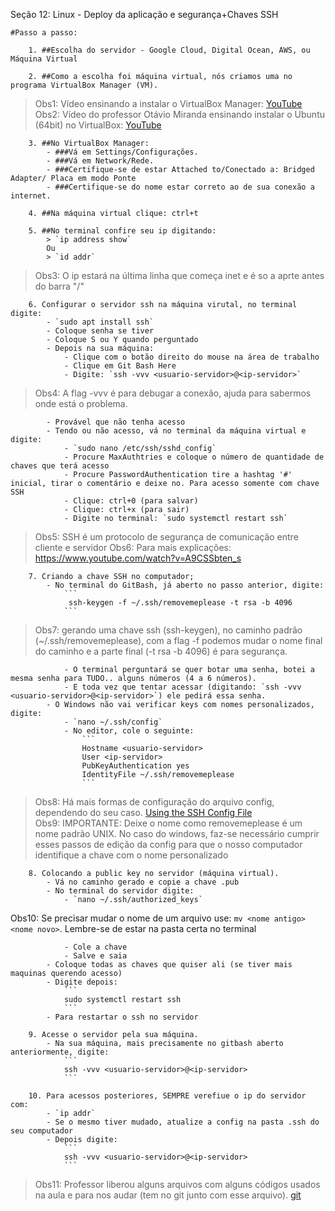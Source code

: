 Seção 12: Linux - Deploy da aplicação e segurança+Chaves SSH

    #Passo a passo:
        
        1. ##Escolha do servidor - Google Cloud, Digital Ocean, AWS, ou Máquina Virtual 
        
        2. ##Como a escolha foi máquina virtual, nós criamos uma no 
    programa VirtualBox Manager (VM).

>Obs1: Vídeo ensinando a instalar o VirtualBox Manager: [YouTube](https://www.youtube.com/watch?v=PaDTA4B7K4U)
>Obs2: Vídeo do professor Otávio Miranda ensinando instalar o Ubuntu (64bit) no VirtualBox: [YouTube](https://www.youtube.com/watch?v=Vl6f8_vin9M)

        3. ##No VirtualBox Manager: 
            - ###Vá em Settings/Configurações.
            - ###Vá em Network/Rede.
            - ###Certifique-se de estar Attached to/Conectado a: Bridged Adapter/ Placa em modo Ponte
            - ###Certifique-se do nome estar correto ao de sua conexão a internet.
            
        4. ##Na máquina virtual clique: ctrl+t

        5. ##No terminal confire seu ip digitando: 
            > `ip address show`
            Ou
            > `id addr` 
>Obs3: O ip estará na última linha que começa inet e é so a aprte antes do barra "/"

        6. Configurar o servidor ssh na máquina virutal, no terminal digite:
            - `sudo apt install ssh`
            - Coloque senha se tiver
            - Coloque S ou Y quando perguntado
            - Depois na sua máquina:
                - Clique com o botão direito do mouse na área de trabalho
                - Clique em Git Bash Here
                - Digite: `ssh -vvv <usuario-servidor>@<ip-servidor>`
>Obs4: A flag -vvv é para debugar a conexão, ajuda para sabermos onde está o problema.
            
            - Provável que não tenha acesso
            - Tendo ou não acesso, vá no terminal da máquina virtual e digite:
                - `sudo nano /etc/ssh/sshd_config`
                - Procure MaxAuthtries e coloque o número de quantidade de chaves que terá acesso
                - Procure PasswordAuthentication tire a hashtag '#' inicial, tirar o comentário e deixe no. Para acesso somente com chave SSH
                - Clique: ctrl+0 (para salvar)
                - Clique: ctrl+x (para sair)
                - Digite no terminal: `sudo systemctl restart ssh`
>Obs5: SSH é um protocolo de segurança de comunicação entre cliente e servidor
>Obs6: Para mais explicações: https://www.youtube.com/watch?v=A9CSSbten_s    
        
        7. Criando a chave SSH no computador;
            - No terminal do GitBash, já aberto no passo anterior, digite:
                ```
                 ssh-keygen -f ~/.ssh/removemeplease -t rsa -b 4096
                ```
>Obs7: gerando uma chave ssh (ssh-keygen), no caminho padrão (~/.ssh/removemeplease), com a flag -f podemos mudar o nome final do caminho e a parte final (-t rsa -b 4096) é para segurança.
                
                - O terminal perguntará se quer botar uma senha, botei a mesma senha para TUDO.. alguns números (4 a 6 números).
                - E toda vez que tentar acessar (digitando: `ssh -vvv <usuario-servidor>@<ip-servidor>`) ele pedirá essa senha.
            - O Windows não vai verificar keys com nomes personalizados, digite:
                - `nano ~/.ssh/config`
                - No editor, cole o seguinte:
                    ```
                    Hostname <usuario-servidor>
                    User <ip-servidor>
                    PubKeyAuthentication yes
                    IdentityFile ~/.ssh/removemeplease
                    ```

>Obs8: Há mais formas de configuração do arquivo config, dependendo do seu caso. [Using the SSH Config File](https://linuxize.com/post/using-the-ssh-config-file/)   
>Obs9: IMPORTANTE: Deixe o nome como removemeplease é um nome padrão UNIX.  No caso do windows, faz-se necessário cumprir esses passos de edição da config para que o nosso computador identifique a chave com o nome personalizado
       
        8. Colocando a public key no servidor (máquina virtual).
            - Vá no caminho gerado e copie a chave .pub
            - No terminal do servidor digite:
                - `nano ~/.ssh/authorized_keys`
Obs10: Se precisar mudar o nome de um arquivo use: `mv <nome antigo> <nome novo>`. Lembre-se de estar na pasta certa no terminal

                - Cole a chave 
                - Salve e saia
            - Coloque todas as chaves que quiser ali (se tiver mais maquinas querendo acesso)
            - Digite depois:
                ```
                sudo systemctl restart ssh
                ```
            - Para restartar o ssh no servidor

        9. Acesse o servidor pela sua máquina.
            - Na sua máquina, mais precisamente no gitbash aberto anteriormente, digite:
                ```
                ssh -vvv <usuario-servidor>@<ip-servidor>
                ```

        10. Para acessos posteriores, SEMPRE verefiue o ip do servidor com:
            - `ip addr`
            - Se o mesmo tiver mudado, atualize a config na pasta .ssh do seu computador
            - Depois digite:
                ```
                ssh -vvv <usuario-servidor>@<ip-servidor>
                ```

>Obs11: Professor liberou alguns arquivos com alguns códigos usados na aula e para nos audar (tem no git junto com esse arquivo). [git](https://github.com/Vegildo/CursoJsOtavioMiranda)